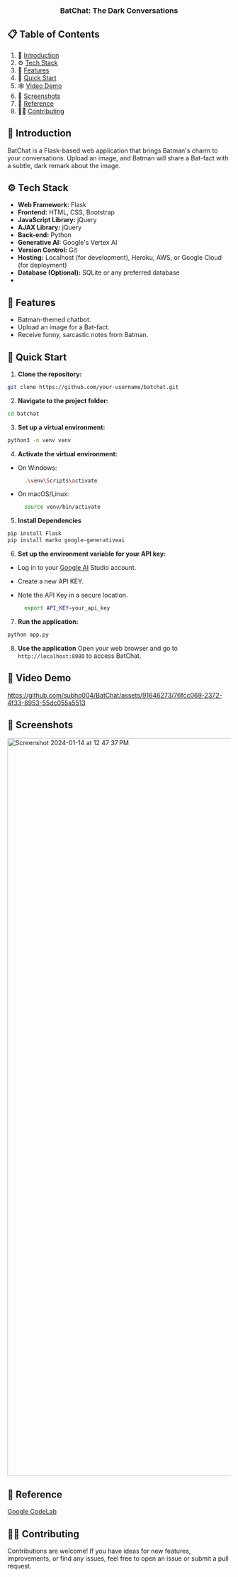   <h3 align="center">BatChat: The Dark Conversations</h3>

## 📋 <a name="table">Table of Contents</a>

1. 🤖 [Introduction](#introduction)
2. ⚙️ [Tech Stack](#tech-stack)
3. 🔋 [Features](#features)
4. 🤸 [Quick Start](#quick-start)
5. 🕸️ [Video Demo](#video)
6. 🔗 [Screenshots](#image)
7. 📖 [Reference](#reference)
8. 💁🏽 [Contributing](#contribute)

## <a name="introduction">🤖 Introduction</a>
BatChat is a Flask-based web application that brings Batman's charm to your conversations. Upload an image, and Batman will share a Bat-fact with a subtle, dark remark about the image.

## <a name="tech-stack">⚙️ Tech Stack</a>

- **Web Framework:** Flask
- **Frontend:** HTML, CSS, Bootstrap
- **JavaScript Library:** jQuery
- **AJAX Library:** jQuery
- **Back-end:** Python
- **Generative AI:** Google's Vertex AI
- **Version Control:** Git
- **Hosting:** Localhost (for development), Heroku, AWS, or Google Cloud (for deployment)
- **Database (Optional):** SQLite or any preferred database
- 
## <a name="features">🔋 Features</a>

- Batman-themed chatbot.
- Upload an image for a Bat-fact.
- Receive funny, sarcastic notes from Batman.

## <a name="quick-start">🤸 Quick Start</a>

1. **Clone the repository:**

```bash
git clone https://github.com/your-username/batchat.git
```

2. **Navigate to the project folder:**

```bash
cd batchat
```

3. **Set up a virtual environment:**

```bash
python3 -m venv venv
```

4. **Activate the virtual environment:**

- On Windows:

  ```bash
    .\venv\Scripts\activate
  ```

- On macOS/Linux:

  ```bash
    source venv/bin/activate
  ```

5. **Install Dependencies**

```bash
pip install Flask
pip install marko google-generativeai
```

6. **Set up the environment variable for your API key:**

- Log in to your [Google AI](https://makersuite.google.com/) Studio account.
- Create a new API KEY.
- Note the API Key in a secure location.


  ```bash
    export API_KEY=your_api_key
  ```

7. **Run the application:**

```bash
python app.py
````

8. **Use the application**
Open your web browser and go to ```http://localhost:8080``` to access BatChat.

## <a name="video"> 🎥 Video Demo</a>


https://github.com/subho004/BatChat/assets/91646273/76fcc069-2372-4f33-8953-55dc055a5513



## <a name="image">📱 Screenshots</a>

<img width="1663" alt="Screenshot 2024-01-14 at 12 47 37 PM" src="https://github.com/subho004/BatChat/assets/91646273/48f9ece6-2b4b-40a5-94d1-f944a90346d8">

## <a name="reference">📖 Reference</a>

[Google CodeLab
](https://xprilion.com/codelab/gemini-pro-vision-multimodal-python-flask-generative-ai-example/#0)
## <a name="contribute">💁🏽 Contributing</a>

Contributions are welcome! If you have ideas for new features, improvements, or find any issues, feel free to open an issue or submit a pull request.










